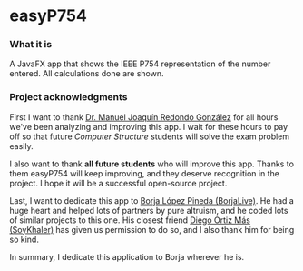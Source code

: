 # easyP754

### What it is

A JavaFX app that shows the IEEE P754 representation of the number entered. All calculations done are shown.

### Project acknowledgments

First I want to
thank [Dr. Manuel Joaquín Redondo González](https://produccioncientifica.uhu.es/investigadores/211190/detalle?lang=en)
for all hours we've been analyzing and improving this app.
I wait for these hours to pay off so that future _Computer Structure_ students will solve the exam problem easily.

I also want to thank **all future students** who will improve this app. Thanks to them easyP754 will keep improving, and
they deserve recognition in the project. I hope it will be a successful open-source project.

Last, I want to dedicate this app to [Borja López Pineda (BorjaLive)](https://github.com/BorjaLive). He had a huge
heart and helped lots of
partners by pure altruism, and he coded lots of similar projects to this one.
His closest friend [Diego Ortiz Más (SoyKhaler)](https://github.com/soykhaler) has given us permission to do so, and I
also thank him for being so
kind.

In summary, I dedicate this application to Borja wherever he is.